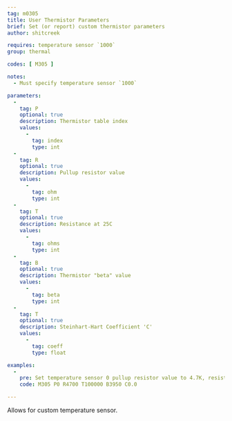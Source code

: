 ```yaml
---
tag: m0305
title: User Thermistor Parameters
brief: Set (or report) custom thermistor parameters
author: shitcreek

requires: temperature sensor `1000`
group: thermal

codes: [ M305 ]

notes:
  - Must specify temperature sensor `1000`

parameters:
  -
    tag: P
    optional: true
    description: Thermistor table index
    values:
      -
        tag: index
        type: int
  -
    tag: R
    optional: true
    description: Pullup resistor value
    values:
      -
        tag: ohm
        type: int
  -
    tag: T
    optional: true
    description: Resistance at 25C
    values:
      -
        tag: ohms
        type: int
  -
    tag: B
    optional: true
    description: Thermistor "beta" value
    values:
      -
        tag: beta
        type: int
  -
    tag: T
    optional: true
    description: Steinhart-Hart Coefficient 'C'
    values:
      -
        tag: coeff
        type: float

examples:
  -
    pre: Set temperature sensor 0 pullup resistor value to 4.7K, resistance to 100K, thermistor beta value to 3950, and coefficient to 0
    code: M305 P0 R4700 T100000 B3950 C0.0

---
```

Allows for custom temperature sensor.
